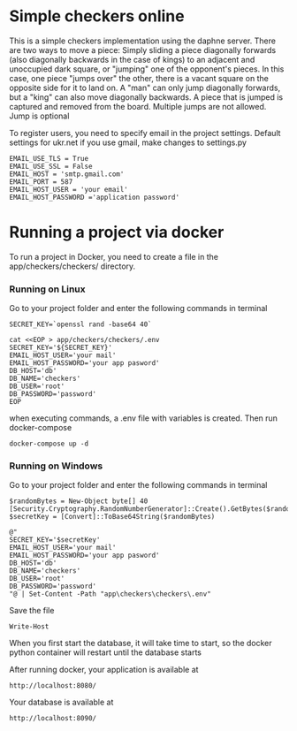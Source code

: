 # Simple checkers online
This is a simple checkers implementation using the daphne server.
There are two ways to move a piece: 
Simply sliding a piece diagonally forwards (also diagonally backwards in the case of kings) 
to an adjacent and unoccupied dark square, or "jumping" one of the opponent's pieces. 
In this case, one piece "jumps over" the other, there is a vacant square on the opposite side for it to land on.
A "man" can only jump diagonally forwards, but a "king" can also move diagonally backwards.
A piece that is jumped is captured and removed from the board.
Multiple jumps are not allowed.
Jump is optional

To register users, you need to specify email in the project settings. Default settings for ukr.net
if you use gmail, make changes to settings.py
```
EMAIL_USE_TLS = True
EMAIL_USE_SSL = False
EMAIL_HOST = 'smtp.gmail.com'
EMAIL_PORT = 587
EMAIL_HOST_USER = 'your email'
EMAIL_HOST_PASSWORD ='application password'
```

# Running a project via docker
To run a project in Docker, you need to create a file in the app/checkers/checkers/ directory.
### Running on Linux
Go to your project folder and enter the following commands in terminal
```commandline
SECRET_KEY=`openssl rand -base64 40`
```
```commandline
cat <<EOP > app/checkers/checkers/.env
SECRET_KEY='${SECRET_KEY}'
EMAIL_HOST_USER='your mail'
EMAIL_HOST_PASSWORD='your app pasword'
DB_HOST='db'
DB_NAME='checkers'
DB_USER='root'
DB_PASSWORD='password'
EOP
```
when executing commands, a .env file with variables is created.
Then run docker-compose
```commandline
docker-compose up -d
```

### Running on Windows
Go to your project folder and enter the following commands in terminal
```
$randomBytes = New-Object byte[] 40
[Security.Cryptography.RandomNumberGenerator]::Create().GetBytes($randomBytes)
$secretKey = [Convert]::ToBase64String($randomBytes)
```
```commandline
@"
SECRET_KEY='$secretKey'
EMAIL_HOST_USER='your mail'
EMAIL_HOST_PASSWORD='your app pasword'
DB_HOST='db'
DB_NAME='checkers'
DB_USER='root'
DB_PASSWORD='password'
"@ | Set-Content -Path "app\checkers\checkers\.env"

```
Save the file
```commandline
Write-Host
```
When you first start the database, it will take time to start, so the docker python container will restart until the database starts

Аfter running docker, your application is available at 
```
http://localhost:8080/
```
Your database is available at 
```
http://localhost:8090/
```
